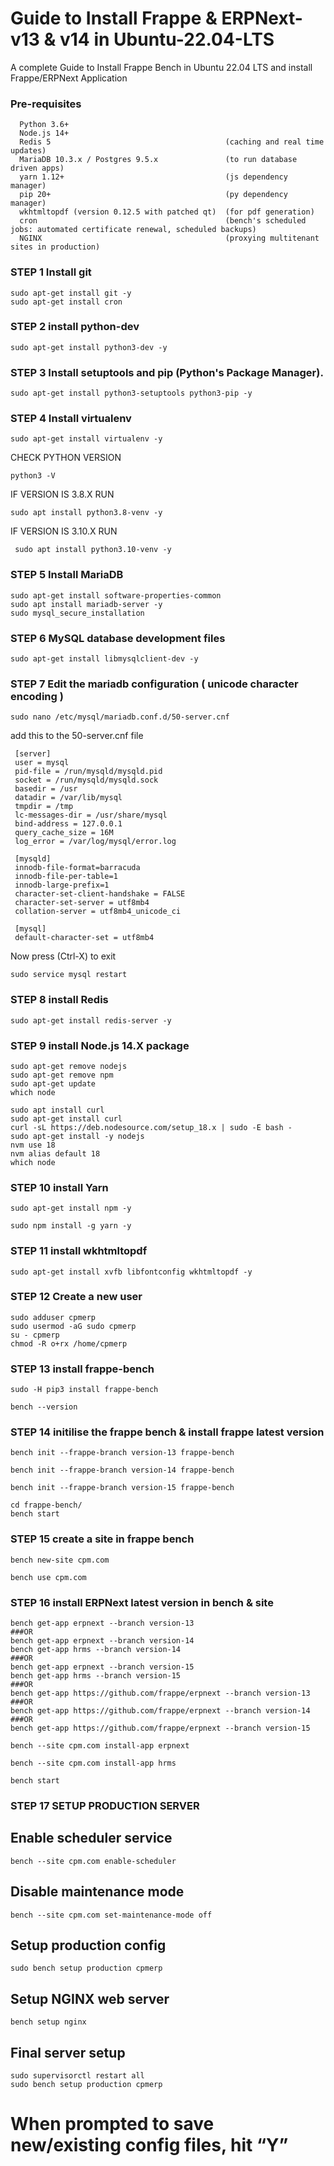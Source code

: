 # Guide to Install Frappe & ERPNext- v13 & v14 in Ubuntu-22.04-LTS
A complete Guide to Install Frappe Bench in Ubuntu 22.04 LTS and install Frappe/ERPNext Application

### Pre-requisites 

      Python 3.6+
      Node.js 14+
      Redis 5                                       (caching and real time updates)
      MariaDB 10.3.x / Postgres 9.5.x               (to run database driven apps)
      yarn 1.12+                                    (js dependency manager)
      pip 20+                                       (py dependency manager)
      wkhtmltopdf (version 0.12.5 with patched qt)  (for pdf generation)
      cron                                          (bench's scheduled jobs: automated certificate renewal, scheduled backups)
      NGINX                                         (proxying multitenant sites in production)



### STEP 1 Install git
    sudo apt-get install git -y
    sudo apt-get install cron

### STEP 2 install python-dev

    sudo apt-get install python3-dev -y

### STEP 3 Install setuptools and pip (Python's Package Manager).

    sudo apt-get install python3-setuptools python3-pip -y

### STEP 4 Install virtualenv
    
    sudo apt-get install virtualenv -y
    
  CHECK PYTHON VERSION 
  
    python3 -V
  
  IF VERSION IS 3.8.X RUN
  
    sudo apt install python3.8-venv -y

  IF VERSION IS 3.10.X RUN
  
     sudo apt install python3.10-venv -y

### STEP 5 Install MariaDB

    sudo apt-get install software-properties-common
    sudo apt install mariadb-server -y
    sudo mysql_secure_installation
    
    
### STEP 6  MySQL database development files

    sudo apt-get install libmysqlclient-dev -y

### STEP 7 Edit the mariadb configuration ( unicode character encoding )

    sudo nano /etc/mysql/mariadb.conf.d/50-server.cnf

add this to the 50-server.cnf file

    
     [server]
     user = mysql
     pid-file = /run/mysqld/mysqld.pid
     socket = /run/mysqld/mysqld.sock
     basedir = /usr
     datadir = /var/lib/mysql
     tmpdir = /tmp
     lc-messages-dir = /usr/share/mysql
     bind-address = 127.0.0.1
     query_cache_size = 16M
     log_error = /var/log/mysql/error.log
    
     [mysqld]
     innodb-file-format=barracuda
     innodb-file-per-table=1
     innodb-large-prefix=1
     character-set-client-handshake = FALSE
     character-set-server = utf8mb4
     collation-server = utf8mb4_unicode_ci      
     
     [mysql]
     default-character-set = utf8mb4

Now press (Ctrl-X) to exit

    sudo service mysql restart

### STEP 8 install Redis
    
    sudo apt-get install redis-server -y

### STEP 9 install Node.js 14.X package

    sudo apt-get remove nodejs
    sudo apt-get remove npm
    sudo apt-get update
    which node

    sudo apt install curl 
    sudo apt-get install curl
    curl -sL https://deb.nodesource.com/setup_18.x | sudo -E bash -
    sudo apt-get install -y nodejs
    nvm use 18
    nvm alias default 18
    which node

### STEP 10  install Yarn

    sudo apt-get install npm -y

    sudo npm install -g yarn -y

### STEP 11 install wkhtmltopdf

    sudo apt-get install xvfb libfontconfig wkhtmltopdf -y

### STEP  12 Create a new user
    sudo adduser cpmerp
    sudo usermod -aG sudo cpmerp
    su - cpmerp
    chmod -R o+rx /home/cpmerp

### STEP 13 install frappe-bench

    sudo -H pip3 install frappe-bench
    
    bench --version
    
### STEP 14 initilise the frappe bench & install frappe latest version 

    bench init --frappe-branch version-13 frappe-bench 

    bench init --frappe-branch version-14 frappe-bench 

    bench init --frappe-branch version-15 frappe-bench
    
    cd frappe-bench/
    bench start
    
### STEP 15 create a site in frappe bench 
    
    bench new-site cpm.com
    
    bench use cpm.com

### STEP 16 install ERPNext latest version in bench & site

    bench get-app erpnext --branch version-13
    ###OR
    bench get-app erpnext --branch version-14
    bench get-app hrms --branch version-14
    ###OR
    bench get-app erpnext --branch version-15
    bench get-app hrms --branch version-15
    ###OR
    bench get-app https://github.com/frappe/erpnext --branch version-13
    ###OR
    bench get-app https://github.com/frappe/erpnext --branch version-14
    ###OR
    bench get-app https://github.com/frappe/erpnext --branch version-15
    
    bench --site cpm.com install-app erpnext
    
    bench --site cpm.com install-app hrms
    
    bench start
### STEP 17 SETUP PRODUCTION SERVER 
## Enable scheduler service 

    bench --site cpm.com enable-scheduler 
    

## Disable maintenance mode 

    bench --site cpm.com set-maintenance-mode off 
    

## Setup production config 

    sudo bench setup production cpmerp 
    

## Setup NGINX web server 

    bench setup nginx 
    

## Final server setup 

    sudo supervisorctl restart all 
    sudo bench setup production cpmerp 
    

# When prompted to save new/existing config files, hit “Y” 

    
